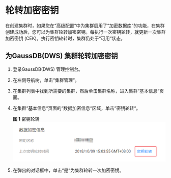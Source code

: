# 轮转加密密钥<a name="dws_01_0116"></a>

在创建集群时，如果您在“高级配置“中为集群启用了“加密数据库“的功能，在集群创建成功后，您可以为集群轮转加密密钥。每执行一次密钥轮转，就更新一次集群加密密钥 \(CEK\)。执行密钥轮转时，集群仍处于“可用“状态。

## 为GaussDB\(DWS\) 集群轮转加密密钥<a name="section61191957152812"></a>

1.  登录GaussDB\(DWS\) 管理控制台。
2.  在左侧导航树，单击“集群管理“。
3.  在集群列表中找到所需要的集群，然后单击集群名称，进入集群“基本信息“页面。
4.  在集群“基本信息“页面的“数据加密信息“区域，单击“密钥轮转“。

    **图 1**  密钥轮转<a name="fig578110718357"></a>  
    ![](figures/密钥轮转.png "密钥轮转")

5.  在弹出的对话框中，单击“是“为集群轮转一次加密密钥。

